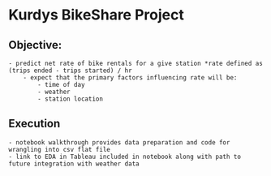 # Kurdys BikeShare Project

## Objective: 
    - predict net rate of bike rentals for a give station *rate defined as (trips ended - trips started) / hr
        - expect that the primary factors influencing rate will be:
            - time of day
            - weather
            - station location
            
## Execution
    - notebook walkthrough provides data preparation and code for wrangling into csv flat file
    - link to EDA in Tableau included in notebook along with path to future integration with weather data
